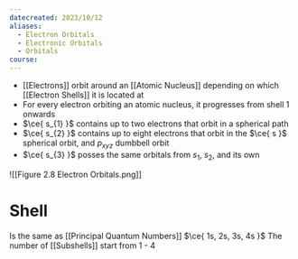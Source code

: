 ```yaml
---
datecreated: 2023/10/12
aliases:
  - Electron Orbitals
  - Electronic Orbitals
  - Orbitals
course:
---
```

- [[Electrons]] orbit around an [[Atomic Nucleus]] depending on which [[Electron Shells]] it is located at
- For every electron orbiting an atomic nucleus, it progresses from shell 1 onwards
- $\ce{ s_{1} }$ contains up to two electrons that orbit in a spherical path
- $\ce{ s_{2} }$ contains up to eight electrons that orbit in the $\ce{ s }$ spherical orbit, and $p_{xyz}$ dumbbell orbit 
- $\ce{ s_{3} }$ posses the same orbitals from $s_{1}$, $s_{2}$, and its own

![[Figure 2.8 Electron Orbitals.png]]

# Shell

Is the same as [[Principal Quantum Numbers]]
$\ce{ 1s, 2s, 3s, 4s }$
The number of [[Subshells]] start from 1 - 4 
